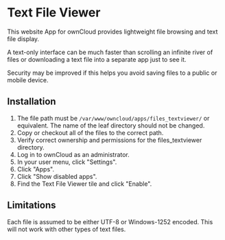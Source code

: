 # Text File Viewer
This website App for ownCloud provides lightweight file browsing and text file display.

A text-only interface can be much faster than scrolling an infinite river of files or downloading a text file into a separate app just to see it.

Security may be improved if this helps you avoid saving files to a public or mobile device.

## Installation
1. The file path must be `/var/www/owncloud/apps/files_textviewer/` or equivalent.  The name of the leaf directory should not be changed.
1. Copy or checkout all of the files to the correct path.
1. Verify correct ownership and permissions for the files_textviewer directory.
1. Log in to ownCloud as an administrator.
1. In your user menu, click "Settings".
1. Click "Apps".
1. Click "Show disabled apps".
1. Find the Text File Viewer tile and click "Enable".

## Limitations
Each file is assumed to be either UTF-8 or Windows-1252 encoded.  This will not work with other types of text files.
